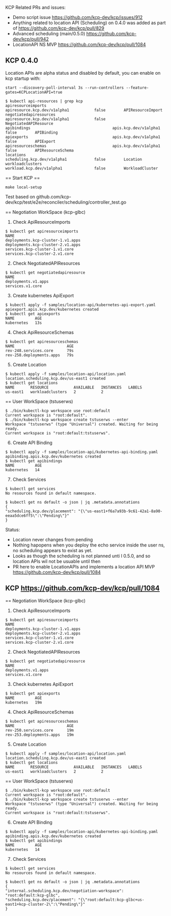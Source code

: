 

KCP Related PRs and issues:

* Demo script issue https://github.com/kcp-dev/kcp/issues/912
* Anything related to location API (Scheduling) on 0.4.0 was added as part of https://github.com/kcp-dev/kcp/pull/829
* Advanced scheduling (main/0.5.0) https://github.com/kcp-dev/kcp/pull/942
* LocationAPI NS MVP https://github.com/kcp-dev/kcp/pull/1084


## KCP 0.4.0

Location APIs are alpha status and disabled by default, you can enable on kcp startup with:

```
start --discovery-poll-interval 3s --run-controllers --feature-gates=KCPLocationAPI=true
```

```
$ kubectl api-resources | grep kcp
apiresourceimports                             apiresource.kcp.dev/v1alpha1           false        APIResourceImport
negotiatedapiresources                         apiresource.kcp.dev/v1alpha1           false        NegotiatedAPIResource
apibindings                                    apis.kcp.dev/v1alpha1                  false        APIBinding
apiexports                                     apis.kcp.dev/v1alpha1                  false        APIExport
apiresourceschemas                             apis.kcp.dev/v1alpha1                  false        APIResourceSchema
locations                                      scheduling.kcp.dev/v1alpha1            false        Location
workloadclusters                               workload.kcp.dev/v1alpha1              false        WorkloadCluster
```

== Start KCP == 

```
make local-setup
```

Test based on github.com/kcp-dev/kcp/test/e2e/reconciler/scheduling/controller_test.go

== Negotiation WorkSpace (kcp-glbc)

1. Check ApiResourceImports

```
$ kubectl get apiresourceimports
NAME
deployments.kcp-cluster-1.v1.apps
deployments.kcp-cluster-2.v1.apps
services.kcp-cluster-1.v1.core
services.kcp-cluster-2.v1.core
```

2. Check NegotiatedAPIResources

```
$ kubectl get negotiatedapiresource
NAME
deployments.v1.apps
services.v1.core
```

3. Create kubernetes ApiExport
```
$ kubectl apply -f samples/location-api/kubernetes-api-export.yaml
apiexport.apis.kcp.dev/kubernetes created
$ kubectl get apiexports
NAME         AGE
kubernetes   13s
```

4. Check ApiResourceSchemas
```
$ kubectl get apiresourceschemas
NAME                       AGE
rev-248.services.core      79s
rev-258.deployments.apps   79s
```

5. Create Location
```
$ kubectl apply -f samples/location-api/location.yaml
location.scheduling.kcp.dev/us-east1 created
$ kubectl get locations
NAME       RESOURCE           AVAILABLE   INSTANCES   LABELS
us-east1   workloadclusters   2           2 
```

== User WorkSpace (tstuserws)

```
$ ./bin/kubectl-kcp workspace use root:default
Current workspace is "root:default".
$ ./bin/kubectl-kcp workspace create tstuserws --enter
Workspace "tstuserws" (type "Universal") created. Waiting for being ready.
Current workspace is "root:default:tstuserws".
```

6. Create API Binding 
```
$ kubectl apply -f samples/location-api/kubernetes-api-binding.yaml
apibinding.apis.kcp.dev/kubernetes created
$ kubectl get apibindings
NAME         AGE
kubernetes   14
```

7. Check Services
```
$ kubectl get services
No resources found in default namespace.

$ kubectl get ns default -o json | jq .metadata.annotations
{
"scheduling.kcp.dev/placement": "{\"us-east1+f6a7a93b-9c61-42a1-8a90-eeaa5dce6ff5\":\"Pending\"}"
}
```

Status:

* Location never changes from pending
* Nothing hapopens when you deploy the echo service inside the user ns, no scheduling appears to exist as yet.
* Looks as though the scheduling is not planned unti l 0.5.0, and so location APIs wil not be usuable until then
* PR here to enable LocationAPIs and implements a location API MVP https://github.com/kcp-dev/kcp/pull/1084

## KCP https://github.com/kcp-dev/kcp/pull/1084

== Negotiation WorkSpace (kcp-glbc)

1. Check ApiResourceImports
```
$ kubectl get apiresourceimports
NAME
deployments.kcp-cluster-1.v1.apps
deployments.kcp-cluster-2.v1.apps
services.kcp-cluster-1.v1.core
services.kcp-cluster-2.v1.core
```

2. Check NegotiatedAPIResources
```
$ kubectl get negotiatedapiresource
NAME
deployments.v1.apps
services.v1.core
```

3. Check kubernetes ApiExport
```
$ kubectl get apiexports
NAME         AGE
kubernetes   19m
```

4. Check ApiResourceSchemas
```
$ kubectl get apiresourceschemas
NAME                       AGE
rev-250.services.core      19m
rev-253.deployments.apps   19m
```

5. Create Location
```
$ kubectl apply -f samples/location-api/location.yaml
location.scheduling.kcp.dev/us-east1 created
$ kubectl get locations
NAME       RESOURCE           AVAILABLE   INSTANCES   LABELS
us-east1   workloadclusters   2           2
```

== User WorkSpace (tstuserws)
```
$ ./bin/kubectl-kcp workspace use root:default
Current workspace is "root:default".
$ ./bin/kubectl-kcp workspace create tstuserws --enter
Workspace "tstuserws" (type "Universal") created. Waiting for being ready.
Current workspace is "root:default:tstuserws".
```

6. Create API Binding
```
$ kubectl apply -f samples/location-api/kubernetes-api-binding.yaml
apibinding.apis.kcp.dev/kubernetes created
$ kubectl get apibindings
NAME         AGE
kubernetes   14
```

7. Check Services
```
$ kubectl get services
No resources found in default namespace.

$ kubectl get ns default -o json | jq .metadata.annotations
{
"internal.scheduling.kcp.dev/negotiation-workspace": "root:default:kcp-glbc",
"scheduling.kcp.dev/placement": "{\"root:default:kcp-glbc+us-east1+kcp-cluster-2\":\"Pending\"}"
}
```
